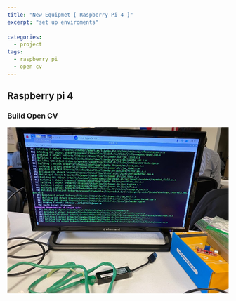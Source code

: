 ```yaml
---
title: "New Equipmet [ Raspberry Pi 4 ]"
excerpt: "set up enviroments"

categories:
  - project
tags:
  - raspberry pi
  - open cv
---
```


## Raspberry pi 4



### Build Open CV

![](https://raw.githubusercontent.com/beeot/beeot.github.io/master/_docs/project/rasp4_opencv.jpg)